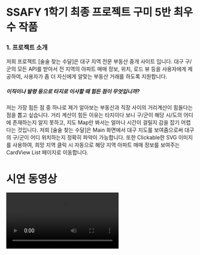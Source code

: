 # SSAFY 1학기 최종 프로젝트 구미 5반 최우수 작품

### 1. 프로젝트 소개 

저희 프로젝트 [술술 찾는 수달]은 대구 지역 전문 부동산 중개 사이트 입니다. 대구 구/군의 모든 API를 받아서 전 지역의 아파트 매매 정보, 위치, 로드 뷰 등을 사용자에게 제공하여, 사용자가 좀 더 자신에게 알맞는 부동산 거래를 하도록 지원합니다. 
  ##### 이직이나 발령 등으로 타지로 이사할 때 힘든 점이 무엇입니까?

저는 가장 힘든 점 중 하나로 제가 알아보는 부동산과 직장 사이의 거리계산이 힘들다는 점을 뽑고 싶습니다. 거리 계산이 힘든 이유는 타지이다 보니 구/군이 해당 시/도의 어디에 존재하는지 알지 못하고, 지도 Map만 봐서는 얼마나 시간이 걸릴지 감을 잡기 어렵다는 것입니다. 저희 [술술 찾는 수달]은 Main 화면에서 대구 지도를 보여줌으로써 대구의 구/군이 어디 위치하는지 정확히 파악이 가능합니다. 또한 Clickable한 SVG 이미지를 사용하여, 희망 지역 클릭 시 자동으로 해당 지역 아파트 매매 정보를 보여주는 CardView List 페이지로 이동합니다. 

# 시연 동영상

<video src="../시연동영상/시연동영상.mp4"></video>
